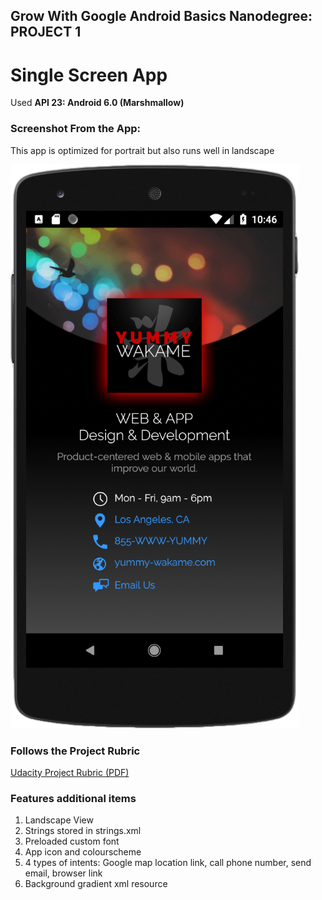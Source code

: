 ## Grow With Google Android Basics Nanodegree: PROJECT 1
# Single Screen App

Used **API 23: Android 6.0 (Marshmallow)**

### Screenshot From the App:
This app is optimized for portrait but also runs well in landscape

![Portrait View](./screenshot.png)

### Follows the Project Rubric
[Udacity Project Rubric (PDF)](./udacity_project_rubric.pdf)

### Features additional items
1. Landscape View
2. Strings stored in strings.xml
3. Preloaded custom font
4. App icon and colourscheme
5. 4 types of intents: Google map location link, call phone number, send email, browser link
6. Background gradient xml resource
